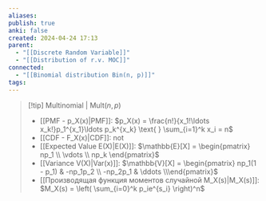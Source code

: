 ```yaml
---
aliases: 
publish: true
anki: false
created: 2024-04-24 17:13
parent:
  - "[[Discrete Random Variable]]"
  - "[[Distribution of r.v. MOC]]"
connected:
  - "[[Binomial distribution Bin(n, p)]]"
tags:
---
```


> [!tip] Multinomial       | $\text{Mult}(n, p)$ 
> - [[PMF - p_X(x)|PMF]]: $p_X(x) = \frac{n!}{x_1!\ldots x_k!}p_1^{x_1}\ldots p_k^{x_k} \text{ } \sum_{i=1}^k x_i = n$
> - [[CDF - F_X(x)|CDF]]: not
> - [[Expected Value E(X)|E(X)]]: $\mathbb{E}[X] = \begin{pmatrix} np_1 \\ \vdots \\ np_k \end{pmatrix}$
> - [[Variance V(X)|Var(x)]]: $\mathbb{V}[X] = \begin{pmatrix} np_1(1 - p_1) & -np_1p_2 \\ -np_2p_1 & \ddots \\\end{pmatrix}$
> - [[Производящая функция моментов случайной M_X(s)|M_X(s)]]: $M_X(s) = \left( \sum_{i=0}^k p_ie^{s_i} \right)^n$  


